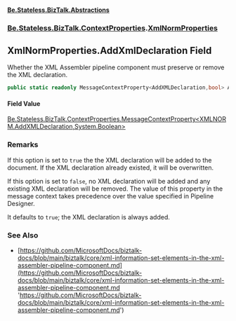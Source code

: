 #### [Be.Stateless.BizTalk.Abstractions](README.md 'README')
### [Be.Stateless.BizTalk.ContextProperties](Be.Stateless.BizTalk.ContextProperties.md 'Be.Stateless.BizTalk.ContextProperties').[XmlNormProperties](XmlNormProperties.md 'Be.Stateless.BizTalk.ContextProperties.XmlNormProperties')

## XmlNormProperties.AddXmlDeclaration Field

Whether the XML Assembler pipeline component must preserve or remove the XML declaration.

```csharp
public static readonly MessageContextProperty<AddXMLDeclaration,bool> AddXmlDeclaration;
```

#### Field Value
[Be.Stateless.BizTalk.ContextProperties.MessageContextProperty&lt;](MessageContextProperty_T,TR_.md 'Be.Stateless.BizTalk.ContextProperties.MessageContextProperty<T,TR>')[XMLNORM.AddXMLDeclaration](https://docs.microsoft.com/en-us/dotnet/api/XMLNORM.AddXMLDeclaration 'XMLNORM.AddXMLDeclaration')[,](MessageContextProperty_T,TR_.md 'Be.Stateless.BizTalk.ContextProperties.MessageContextProperty<T,TR>')[System.Boolean](https://docs.microsoft.com/en-us/dotnet/api/System.Boolean 'System.Boolean')[&gt;](MessageContextProperty_T,TR_.md 'Be.Stateless.BizTalk.ContextProperties.MessageContextProperty<T,TR>')

### Remarks

If this option is set to `true` the the XML declaration will be added to the document. If the XML declaration
already existed, it will be overwritten.

If this option is set to `false`, no XML declaration will be added and any existing XML declaration will be
removed. The value of this property in the message context takes precedence over the value specified in Pipeline
Designer.

It defaults to `true`; the XML declaration is always added.

### See Also
- [https://github.com/MicrosoftDocs/biztalk-docs/blob/main/biztalk/core/xml-information-set-elements-in-the-xml-assembler-pipeline-component.md](https://github.com/MicrosoftDocs/biztalk-docs/blob/main/biztalk/core/xml-information-set-elements-in-the-xml-assembler-pipeline-component.md 'https://github.com/MicrosoftDocs/biztalk-docs/blob/main/biztalk/core/xml-information-set-elements-in-the-xml-assembler-pipeline-component.md')